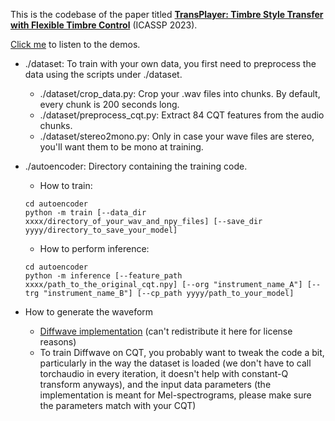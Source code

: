 This is the codebase of the paper titled [**TransPlayer: Timbre Style Transfer with Flexible Timbre Control**](https://ieeexplore.ieee.org/document/10096233) (ICASSP 2023).

[Click me](https://irislucent.github.io/TransPlayer-demos/) to listen to the demos.

- ./dataset: To train with your own data, you first need to preprocess the data using the scripts under ./dataset.
    - ./dataset/crop_data.py: Crop your .wav files into chunks. By default, every chunk is 200 seconds long.
    - ./dataset/preprocess_cqt.py: Extract 84 CQT features from the audio chunks.
    - ./dataset/stereo2mono.py: Only in case your wave files are stereo, you'll want them to be mono at training.


- ./autoencoder: Directory containing the training code.
    - How to train: 
    ```
    cd autoencoder
    python -m train [--data_dir xxxx/directory_of_your_wav_and_npy_files] [--save_dir yyyy/directory_to_save_your_model]
    ```
    - How to perform inference:
    ```
    cd autoencoder
    python -m inference [--feature_path xxxx/path_to_the_original_cqt.npy] [--org "instrument_name_A"] [--trg "instrument_name_B"] [--cp_path yyyy/path_to_your_model]
    ```

- How to generate the waveform
  - [Diffwave implementation](https://github.com/lmnt-com/diffwave) (can't redistribute it here for license reasons)
  - To train Diffwave on CQT, you probably want to tweak the code a bit, particularly in the way the dataset is loaded (we don't have to call torchaudio in every iteration, it doesn't help with constant-Q transform anyways), and the input data parameters (the implementation is meant for Mel-spectrograms, please make sure the parameters match with your CQT)
